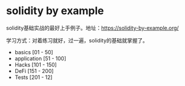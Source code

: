 # solidity by example

solidity基础实战的最好上手例子。地址：https://solidity-by-example.org/

学习方式：对着练习就好，过一遍，solidity的基础就掌握了。

- basics         [01 - 50]
- application    [51 - 100]
- Hacks          [101 - 150]
- DeFi           [151 - 200]
- Tests          [201 - 12]
